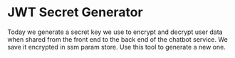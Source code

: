 # JWT Secret Generator

Today we generate a secret key we use to encrypt and decrypt user data when shared from the front end
to the back end of the chatbot service. We save it encrypted in ssm param store. Use this tool to generate a new one.
